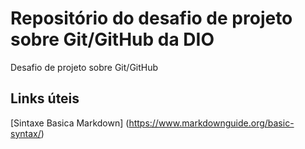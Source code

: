 # Repositório do desafio de projeto sobre Git/GitHub da DIO
Desafio de projeto sobre Git/GitHub

## Links úteis
[Sintaxe Basica Markdown] (https://www.markdownguide.org/basic-syntax/)
